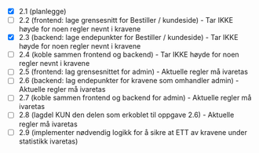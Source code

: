 - [x] 2.1 (planlegge)
- [ ] 2.2 (frontend: lage grensesnitt for Bestiller / kundeside) - Tar IKKE høyde for noen regler nevnt i kravene
- [x] 2.3 (backend: lage endepunkter for Bestiller / kundeside) - Tar IKKE høyde for noen regler nevnt i kravene
- [ ] 2.4 (koble sammen frontend og backend) - Tar IKKE høyde for noen regler nevnt i kravene
- [ ] 2.5 (frontend: lag grensesnittet for admin) -  Aktuelle regler må ivaretas
- [ ] 2.6 (backend: lag endepunkter for kravene som omhandler admin) - Aktuelle regler må ivaretas
- [ ] 2.7 (koble sammen frontend og backend for admin) - Aktuelle regler må ivaretas
- [ ] 2.8 (lagdel KUN den delen som erkoblet til oppgave 2.6) - Aktuelle regler må ivaretas
- [ ] 2.9 (implementer nødvendig logikk for å sikre at ETT av kravene under statistikk ivaretas)